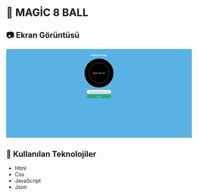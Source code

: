 # 📌 MAGİC 8 BALL

## 📷 Ekran Görüntüsü

![Uygulama Önizleme](img/sihirli_8_Top.png)

## 🚀 Kullanılan Teknolojiler

* Html
* Css
* JavaScript
* Json

